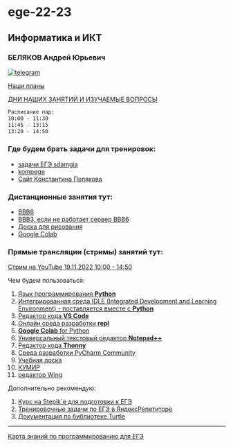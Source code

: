 # ege-22-23

## Информатика и ИКТ

### БЕЛЯКОВ Андрей Юрьевич  

[![telegram](https://pcoding.ru/ico/telegram.png)](https://t.me/AndreyPerm)  

[Наши планы](https://docs.google.com/spreadsheets/d/1Kw0XZmMWeDn3DAlK7mHgJYqDovw2AngaE7qRtOuJhSY/edit?usp=sharing)  

[ДНИ НАШИХ ЗАНЯТИЙ И ИЗУЧАЕМЫЕ ВОПРОСЫ](days.md)  

```txt  
Расписание пар:  
10:00 - 11:30  
11:45 - 13:15  
13:20 - 14:50  
``` 

### Где будем брать задачи для тренировок:  

* [задачи ЕГЭ sdamgia](https://inf-ege.sdamgia.ru/)  
* [kompege](https://kompege.ru/)  
* [Сайт Константина Полякова](https://kpolyakov.spb.ru/school/ege/tests.htm)  

### Дистанционные занятия тут:  

* [BBB6](https://bbb6.psaa.ru/b/qt6-06w-o09-6wz)  
* [BBB3, если не работает сервер BBB6](https://bbb3.psaa.ru/b/crk-eif-gxb-wz5)  
* [Доска для рисования](https://jamboard.google.com/d/1xmh7Mrc_nAR3PmstdYa9nYTs9L2-kh0dS6ZtaswkQZU/edit?usp=sharing)  
* [Google Colab](https://colab.research.google.com/drive/1Ip_2tQ3MZDehmYG36aAHPFj_msrPgJCt?usp=sharing)  

### Прямые трансляции (стримы) занятий тут:  
[Стрим на YouTube 19.11.2022 10:00 - 14:50](https://youtu.be/iltyvK6zNkI)  

Чем будем пользоваться:  

1) [Язык программирования **Python**](https://www.python.org/downloads/)  
2) [Интегрированная среда IDLE (Integrated Development and Learning Environment) - поставляется вместе с **Python**](https://www.python.org/downloads/)  
3) [Редактор кода **VS Code**](https://code.visualstudio.com/)  
4) [Онлайн среда разработки **repl**](https://replit.com/)  
5) [**Google Colab** for Python](https://colab.research.google.com/)  
6) [Универсальный текстовый редактор **Notepad++**](https://notepad-plus-plus.org/downloads/)  
7) [Редактор кода **Thonny**](https://thonny.org/)  
8) [Среда разработки PyCharm Community](https://www.jetbrains.com/ru-ru/pycharm/download/)  
9) [Учебная доска](https://jamboard.google.com/)  
10) [КУМИР](https://www.niisi.ru/kumir/dl.htm)  
11) [редактор Wing](https://wingware.com/downloads/wing-101)  

Дополнительно рекомендую:  

1. [Курс на Stepik`е для подготовки к ЕГЭ](https://stepik.org/50169/)  
2. [Тренировочные задачи по ЕГЭ в ЯндексРепетиторе](https://yandex.ru/tutor/subject/?subject_id=6)  
3. [Документация по библиотеке Turtle](https://docs-python.ru/standart-library/modul-turtle/)  

---  

[Карта знаний по программированию для ЕГЭ](knowledge-map.md)  
